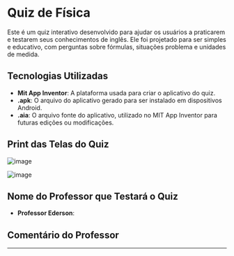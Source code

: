 # Quiz de Física

Este é um quiz interativo desenvolvido para ajudar os usuários a praticarem e testarem seus conhecimentos de inglês. Ele foi projetado para ser simples e educativo, com perguntas sobre fórmulas, situações problema e unidades de medida.

## Tecnologias Utilizadas
- **Mit App Inventor**: A plataforma usada para criar o aplicativo do quiz.
- **.apk**: O arquivo do aplicativo gerado para ser instalado em dispositivos Android.
- **.aia**: O arquivo fonte do aplicativo, utilizado no MIT App Inventor para futuras edições ou modificações.

## Print das Telas do Quiz

![image](https://github.com/user-attachments/assets/e8389c84-f128-425c-9a3e-4c64a69a2ea1)

![image](https://github.com/user-attachments/assets/dff04e97-349a-4028-b503-abe6365ca726)


## Nome do Professor que Testará o Quiz
- **Professor Ederson**: 

## Comentário do Professor


---
